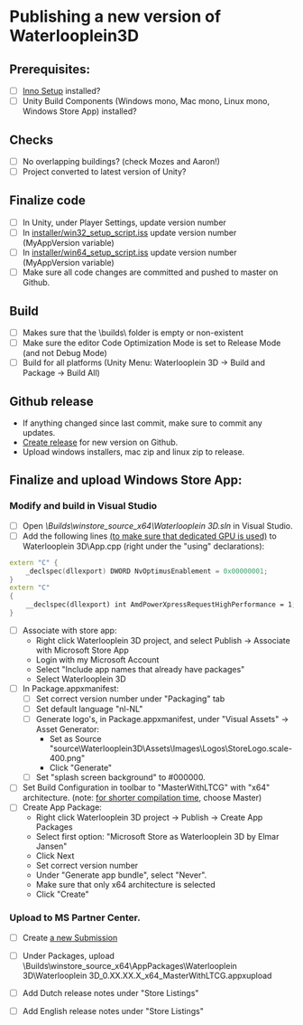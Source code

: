 # Publishing a new version of Waterlooplein3D

## Prerequisites:
 - [ ] [Inno Setup](https://jrsoftware.org/isdl.php) installed?
 - [ ] Unity Build Components (Windows mono, Mac mono, Linux mono, Windows Store App) installed?
## Checks
 - [ ] No overlapping buildings? (check Mozes and Aaron!)
 - [ ] Project converted to latest version of Unity?

## Finalize code
 - [ ] In Unity, under Player Settings, update version number
 - [ ] In [installer/win32_setup_script.iss](./win32_setup_script.iss) update version number (MyAppVersion variable)
 - [ ] In [installer/win64_setup_script.iss](./win64_setup_script.iss) update version number (MyAppVersion variable)
 - [ ] Make sure all code changes are committed and pushed to master on Github.

## Build
 - [ ] Makes sure that the \builds\ folder is empty or non-existent
 - [ ] Make sure the editor Code Optimization Mode is set to Release Mode (and not Debug Mode)
 - [ ] Build for all platforms (Unity Menu: Waterlooplein 3D -> Build and Package -> Build All)

## Github release
- If anything changed since last commit, make sure to commit any updates.
- [Create release](https://github.com/ElmarJ/Waterlooplein3D/releases) for new version on Github. 
- Upload windows installers, mac zip and linux zip to release.

## Finalize and upload Windows Store App:

### Modify and build in Visual Studio
- [ ] Open *\Builds\winstore_source_x64\Waterlooplein 3D.sln* in Visual Studio.
- [ ] Add the following lines [(to make sure that dedicated GPU is used)](https://forum.unity.com/threads/how-to-make-windows-build-to-use-dedicated-graphic-on-optimus-laptop.391194/) to Waterlooplein 3D\App.cpp (right under the "using" declarations):
```cpp
extern "C" {
    _declspec(dllexport) DWORD NvOptimusEnablement = 0x00000001;
}
extern "C"
{
    __declspec(dllexport) int AmdPowerXpressRequestHighPerformance = 1;
}
```
- [ ] Associate with store app:
  - Right click Waterlooplein 3D project, and select Publish -> Associate with Microsoft Store App
  - Login with my Microsoft Account
  - Select "Include app names that already have packages"
  - Select Waterlooplein 3D
- [ ] In Package.appxmanifest:
  - [ ] Set correct version number under "Packaging" tab
  - [ ] Set default language "nl-NL"
  - [ ] Generate logo's, in Package.appxmanifest, under "Visual Assets" -> Asset Generator:
    - Set as Source "source\Waterlooplein3D\Assets\Images\Logos\StoreLogo.scale-400.png"
    - Click "Generate"
  - [ ] Set "splash screen background" to #000000.
- [ ] Set Build Configuration in toolbar to "MasterWithLTCG" with "x64" architecture. (note: [for shorter compilation time](https://forum.unity.com/threads/masterwithltcg.600499/), choose Master)
- [ ] Create App Package:
  - Right click Waterlooplein 3D project -> Publish -> Create App Packages
  - Select first option: "Microsoft Store as Waterlooplein 3D by Elmar Jansen"
  - Click Next
  - Set correct version number
  - Under "Generate app bundle", select "Never".
  - Make sure that only x64 architecture is selected
  - Click "Create"

### Upload to MS Partner Center.
- [ ] Create [a new Submission](https://partner.microsoft.com/en-us/dashboard/products/9PFFX4W0P498)
- [ ] Under Packages, upload \Builds\winstore_source_x64\AppPackages\Waterlooplein 3D\Waterlooplein 3D_0.XX.XX.X_x64_MasterWithLTCG.appxupload
- [ ] Add Dutch release notes under "Store Listings"
- [ ] Add English release notes under "Store Listings"

